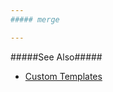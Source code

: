 ```yaml
---
##### merge

---
```

#####See Also#####
- [Custom Templates](/Documentation/Guide/Widgets/Common/Templates/#Custom_Templates)